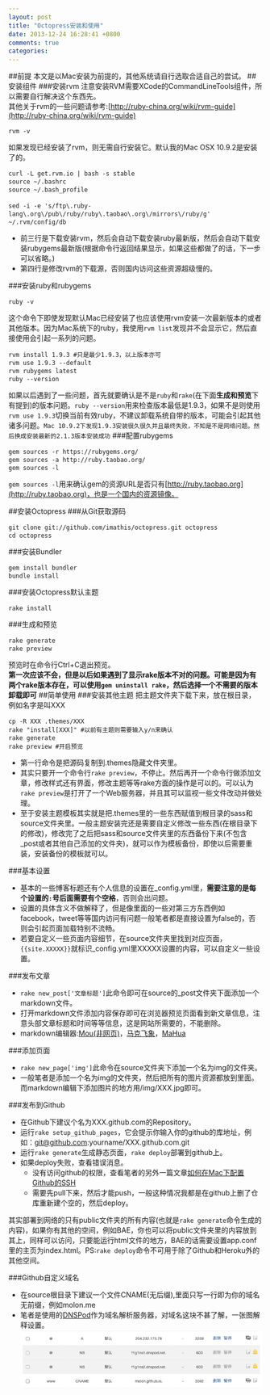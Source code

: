 ```yaml
---
layout: post
title: "Octopress安装和使用"
date: 2013-12-24 16:28:41 +0800
comments: true
categories: 
---
```

##前提
本文是以Mac安装为前提的，其他系统请自行选取合适自己的尝试。
##安装组件
###安装rvm
注意安装RVM需要XCode的CommandLineTools组件，所以需要自行解决这个东西先。   
其他关于rvm的一些问题请参考:[http://ruby-china.org/wiki/rvm-guide](http://ruby-china.org/wiki/rvm-guide)

```
rvm -v
```
如果发现已经安装了rvm，则无需自行安装它。默认我的Mac OSX 10.9.2是安装了的。

```
curl -L get.rvm.io | bash -s stable
source ~/.bashrc
source ~/.bash_profile

sed -i -e 's/ftp\.ruby-lang\.org\/pub\/ruby/ruby\.taobao\.org\/mirrors\/ruby/g' ~/.rvm/config/db
```
* 前三行是下载安装rvm，然后会自动下载安装ruby最新版，然后会自动下载安装rubygems最新版(根据命令行返回结果显示，如果这些都做了的话，下一步可以省略。)
* 第四行是修改rvm的下载源，否则国内访问这些资源超级慢的。

###安装ruby和rubygems

```
ruby -v
```
这个命令下即使发现默认Mac已经安装了也应该使用rvm安装一次最新版本的或者其他版本。因为Mac系统下的ruby，我使用`rvm list`发现并不会显示它，然后直接使用会引起一系列的问题。

```
rvm install 1.9.3 #只是最少1.9.3，以上版本亦可
rvm use 1.9.3 --default
rvm rubygems latest
ruby --version
```
如果以后遇到了一些问题，首先就要确认是不是`ruby`和`rake`(在下面**生成和预览**下有提到)的版本问题。`ruby --version`用来检查版本最低是1.9.3，如果不是则使用`rvm use 1.9.3`切换当前有效ruby，不建议卸载系统自带的版本，可能会引起其他诸多问题。`Mac 10.9.2下发现1.9.3安装很久很久并且最终失败，不知是不是网络问题。然后换成安装最新的2.1.3版本安装成功`
###配置rubygems
```
gem sources -r https://rubygems.org/
gem sources -a http://ruby.taobao.org/
gem sources -l
```
`gem sources -l`用来确认gem的资源URL是否只有[http://ruby.taobao.org](http://ruby.taobao.org)，也是一个国内的资源镜像。

##安装Octopress
###从Git获取源码
```
git clone git://github.com/imathis/octopress.git octopress
cd octopress
```
###安装Bundler
```
gem install bundler
bundle install
```
###安装Octopress默认主题
```
rake install
```
###生成和预览
```
rake generate
rake preview
```
预览时在命令行Ctrl+C退出预览。   
**第一次应该不会，但是以后如果遇到了显示rake版本不对的问题。可能是因为有两个rake版本存在，可以使用`gem uninstall rake`，然后选择一个不需要的版本卸载即可**
##简单使用
###安装其他主题
把主题文件夹下载下来，放在根目录，例如名字是叫XXX   
```
cp -R XXX .themes/XXX
rake "install[XXX]" #以前有主题则需要输入y/n来确认
rake generate
rake preview #开启预览
```
* 第一行命令是把源码复制到.themes隐藏文件夹里。   
* 其实只要开一个命令行`rake preview`，不停止。然后再开一个命令行做添加文章，修改样式还有界面，修改主题等等rake方面的操作是可以的。可以认为`rake preview`是打开了一个Web服务器，并且其可以监视一些文件改动并做处理。
* 至于安装主题模板其实就是把.themes里的一些东西赋值到根目录的sass和source文件夹里。一般主题安装完还是需要自定义修改一些东西(在根目录下的修改)，修改完了之后把sass和source文件夹里的东西备份下来(不包含_post或者其他自己添加的文件夹)，就可以作为模板备份，即使以后需要重装，安装备份的模板就可以。

###基本设置
* 基本的一些博客标题还有个人信息的设置在_config.yml里，**需要注意的是每个设置的`:`号后面需要有个空格**，否则会出问题。
* 设置的具体含义不做解释了，但是像里面的一些对第三方东西例如facebook，tweet等等国内访问有问题一般笔者都是直接设置为false的，否则会引起页面加载特别不流畅。   
* 若要自定义一些页面内容细节，在source文件夹里找到对应页面，`{{site.XXXXX}}`就标识_config.yml里XXXXX设置的内容，可以自定义一些设置。

###发布文章
* `rake new_post['文章标题']`此命令即可在source的_post文件夹下面添加一个markdown文件。
* 打开markdown文件添加内容保存即可在浏览器预览页面看到新文章信息，注意头部文章标题和时间等等信息，这是网站所需要的，不能删除。
* markdown编辑器:[Mou(非网页)](http://www.mouapp.com/)，[马克飞象](http://maxiang.info/)，[MaHua](http://mahua.jser.me/)

###添加页面
* `rake new_page['img']`此命令在source文件夹下添加一个名为img的文件夹。
* 一般笔者是添加一个名为img的文件夹，然后把所有的图片资源都放到里面。而markdown编辑下添加图片的地方用/img/XXX.jpg即可。

###发布到Github
* 在Github下建议个名为XXX.github.com的Repository。
* 运行`rake setup_github_pages`，它会提示你输入你的github的库地址，例如：git@github.com:yourname/XXX.github.com.git
* 运行`rake generate`生成静态页面，`rake deploy`部署到github上。
* 如果deploy失败，查看错误消息。
	* 没有访问github的权限，查看笔者的另外一篇文章[如何在Mac下配置Github的SSH](/2013/12/ru-he-zai-ben-ji-pei-zhi-githubde-ssh/)
	* 需要先pull下来，然后才能push，一般这种情况我都是在github上删了仓库重新建个空的，然后deploy。

其实部署到网络的只有public文件夹的所有内容(也就是`rake generate`命令生成的内容)，如果你有其他的空间，例如BAE，你也可以将public文件夹里的内容放到其上，同样可以访问，只要能运行html文件的地方，BAE的话需要设置app.conf里的主页为index.html。PS:`rake deploy`命令不可用于除了Github和Heroku外的其他空间。

###Github自定义域名
* 在source根目录下建议一个文件CNAME(无后缀),里面只写一行即为你的域名无前缀，例如molon.me
* 笔者是使用的[DNSPod](http://DNSPod.cn)作为域名解析服务器，对域名这块不甚了解，一张图解释设置。   
![github_dnspod_setting](/img/github_dnspod_setting.png)





















